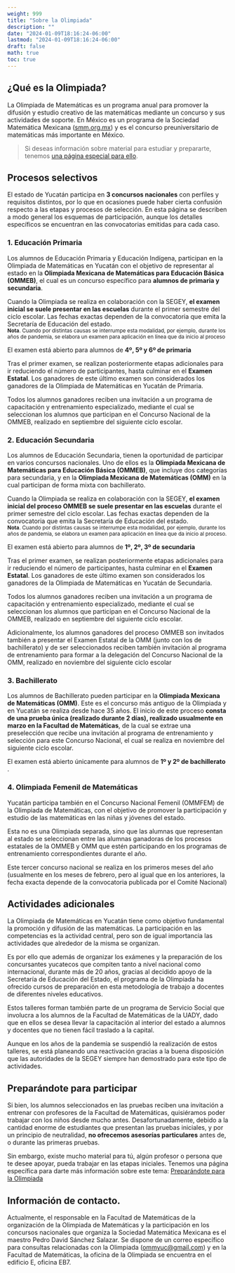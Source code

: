 ```yaml
---
weight: 999
title: "Sobre la Olimpiada"
description: ""
date: "2024-01-09T18:16:24-06:00"
lastmod: "2024-01-09T18:16:24-06:00"
draft: false
math: true
toc: true
---
```



## ¿Qué es la Olimpiada?

La Olimpiada de Matemáticas es un programa anual para promover la difusión y estudio creativo de las matemáticas mediante un concurso y sus actividades de soporte. En México es un programa de la Sociedad Matemática Mexicana ([smm.org.mx](https://smm.org.mx/)) y es el concurso preuniversitario de matemáticas más importante en México.

> Si deseas información sobre material para estudiar y prepararte, tenemos [una página especial para ello](/material).

## Procesos selectivos

El estado de Yucatán participa en **3 concursos nacionales** con perfiles y requisitos distintos, por lo que en ocasiones puede haber cierta confusión respecto a las etapas y procesos de selección. En esta página se describen a modo general los esquemas de participación, aunque los detalles específicos se encuentran en las convocatorias emitidas para cada caso.

### 1. Educación Primaria

Los alumnos de Educación Primaria y Educación Indígena, participan en la Olimpiada de Matemáticas en Yucatán con el objetivo de representar al estado en la **Olimpiada Mexicana de Matemáticas para Educación Básica (OMMEB)**, el cual es un concurso específico para **alumnos de primaria y secundaria**. 

Cuando la Olimpiada se realiza en colaboración con la SEGEY, **el examen inicial se suele presentar en las escuelas** durante el primer semestre del ciclo escolar. Las fechas exactas dependen de la convocatoria que emita la Secretaría de Educación del estado. <br><small>**Nota**. Cuando por distintas causas se interrumpe esta modalidad, por ejemplo, durante los años de pandemia, se elabora un examen para aplicación en línea que da inicio al proceso</small>

El examen está abierto para alumnos de **4º, 5º y 6º de primaria** 

Tras el primer examen, se realizan posteriormente etapas adicionales para ir reduciendo el número de participantes, hasta culminar en el **Examen Estatal**. Los ganadores de este último examen son considerados los ganadores de la Olimpiada de Matemáticas en Yucatán de Primaria.

Todos los alumnos ganadores reciben una invitación a un programa de capacitación y entrenamiento especializado, mediante el cual se seleccionan los alumnos que participan en el Concurso Nacional de la OMMEB, realizado en septiembre del siguiente ciclo escolar. 

### 2. Educación Secundaria

Los alumnos de Educación Secundaria, tienen la oportunidad de participar en varios concursos nacionales. Uno de ellos es la **Olimpiada Mexicana de Matemáticas para Educación Básica (OMMEB)**, que incluye dos categorías para secundaria, y en la **Olimpiada Mexicana de Matemáticas (OMM)** en la cual participan de forma mixta con bachillerato.

Cuando la Olimpiada se realiza en colaboración con la SEGEY, **el examen inicial del proceso OMMEB se suele presentar en las escuelas** durante el primer semestre del ciclo escolar. Las fechas exactas dependen de la convocatoria que emita la Secretaría de Educación del estado. <br><small>**Nota**. Cuando por distintas causas se interrumpe esta modalidad, por ejemplo, durante los años de pandemia, se elabora un examen para aplicación en línea que da inicio al proceso.</small>

El examen está abierto para alumnos de **1º, 2º, 3º de secundaria** 

Tras el primer examen, se realizan posteriormente etapas adicionales para ir reduciendo el número de participantes, hasta culminar en el **Examen Estatal**. Los ganadores de este último examen son considerados los ganadores de la Olimpiada de Matemáticas en Yucatán de Secundaria.

Todos los alumnos ganadores reciben una invitación a un programa de capacitación y entrenamiento especializado, mediante el cual se seleccionan los alumnos que participan en el Concurso Nacional de la OMMEB, realizado en septiembre del siguiente ciclo escolar. 

Adicionalmente, los alumnos ganadores del proceso OMMEB son invitados también a presentar el Examen Estatal de la OMM (junto con los de bachillerato) y de ser seleccionados reciben también invitación al programa de entrenamiento para formar a la delegación del Concurso Nacional de la OMM, realizado en noviembre del siguiente ciclo escolar 

### 3. Bachillerato 

Los alumnos de Bachillerato pueden participar en la **Olimpiada Mexicana de Matemáticas (OMM)**.
Este es el concurso más antiguo de la Olimpiada y en Yucatán se realiza desde hace 35 años. El inicio de este proceso **consta de una prueba única (realizado durante 2 días), realizado usualmente en marzo en la Facultad de Matemáticas**, de la cual se extrae una preselección que  recibe una invitación al programa de entrenamiento y selección para este Concurso Nacional, el cual se realiza en  noviembre del siguiente ciclo escolar. 


El examen está abierto únicamente para alumnos de **1º y 2º de bachillerato** .


### 4. Olimpiada Femenil de Matemáticas

Yucatán participa también en el Concurso Nacional Femenil (OMMFEM) de la Olimpiada de Matemáticas, con el objetivo de promover la participación y estudio de las matemáticas en las niñas y jóvenes del estado.

Esta no es una Olimpiada separada, sino que las alumnas que representan al estado se seleccionan entre las alumnas ganadoras de los procesos estatales de la OMMEB y OMM que estén participando en los programas de entrenamiento correspondientes durante el año. 

Este tercer concurso nacional se realiza en los primeros meses del  año (usualmente en los meses de febrero, pero al igual que en los anteriores, la fecha exacta depende de la convocatoria publicada por el Comité Nacional)


## Actividades adicionales

La Olimpiada de Matemáticas en Yucatán tiene como objetivo fundamental la promoción y difusión de las matemáticas. La participación en las competencias es la actividad central, pero son de igual importancia las actividades que alrededor de la misma se organizan.

Es por ello que además de organizar los exámenes y la preparación de los concursantes yucatecos que compiten tanto a nivel nacional como internacional, durante más de 20 años, gracias al decidido apoyo de la Secretaría de Educación del Estado, el programa de la Olimpiada ha ofrecido cursos de preparación en esta metodología de trabajo a docentes de diferentes niveles educativos.

Estos talleres forman también parte de un programa de Servicio Social que involucra a los alumnos de la Facultad de Matemáticas de la UADY, dado que en ellos se desea llevar la capacitación al interior del estado a alumnos y docentes que no tienen fácil traslado a la capital.

Aunque en los años de la pandemia se suspendió la realización de estos talleres, se está planeando una reactivación gracias a la buena disposición que las autoridades de la SEGEY siempre han demostrado para este tipo de actividades.

## Preparándote para participar

Si bien, los alumnos seleccionados en las pruebas reciben una invitación a entrenar con profesores de la Facultad de Matemáticas, quisiéramos poder trabajar con los niños desde mucho antes. Desafortunadamente, debido a la cantidad enorme de estudiantes que presentan las pruebas iniciales, y por un principio de neutralidad, **no ofrecemos asesorías particulares** antes de, o durante las primeras pruebas. 

Sin embargo, existe mucho material para tú, algún profesor o persona que te desee apoyar, pueda trabajar en las etapas iniciales. Tenemos una página específica para darte más información sobre este tema: [Preparándote para la Olimpiada](/material) 

## Información de contacto.

Actualmente, el responsable en la Facultad de Matemáticas de la organización de la Olimpiada de Matemáticas y la participación en los concursos nacionales que organiza la Sociedad Matemática Mexicana es el maestro Pedro David Sánchez Salazar. Se dispone de un correo específico para consultas relacionadas con la Olimpiada (ommyuc@gmail.com) y en la Facultad de Matemáticas, la oficina de la Olimpiada se encuentra en el edificio E, oficina EB7.  